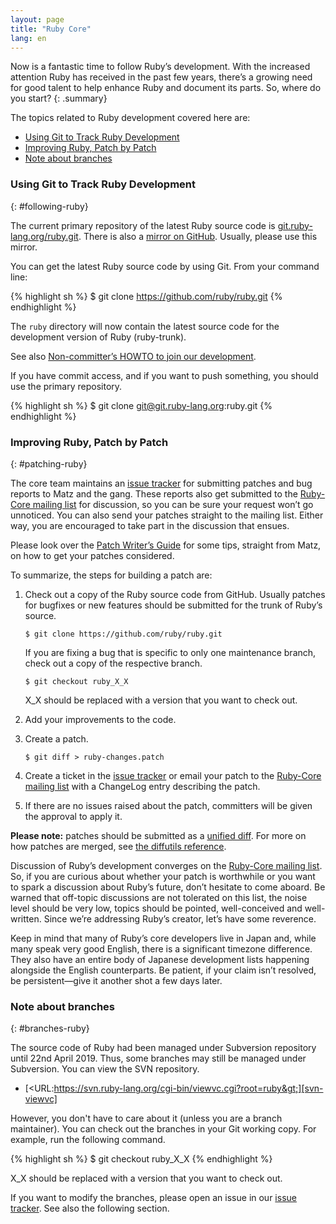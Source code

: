 ```yaml
---
layout: page
title: "Ruby Core"
lang: en
---
```


Now is a fantastic time to follow Ruby’s development. With the increased
attention Ruby has received in the past few years, there’s a growing need
for good talent to help enhance Ruby and document its parts.
So, where do you start?
{: .summary}

The topics related to Ruby development covered here are:

* [Using Git to Track Ruby Development](#following-ruby)
* [Improving Ruby, Patch by Patch](#patching-ruby)
* [Note about branches](#branches-ruby)

### Using Git to Track Ruby Development
{: #following-ruby}

The current primary repository of the latest Ruby source code is
[git.ruby-lang.org/ruby.git][gitrlo].
There is also a [mirror on GitHub][7].  Usually, please use this mirror.

You can get the latest Ruby source code by using Git.
From your command line:

{% highlight sh %}
$ git clone https://github.com/ruby/ruby.git
{% endhighlight %}

The `ruby` directory will now contain the latest source code
for the development version of Ruby (ruby-trunk).

See also [Non-committer’s HOWTO to join our development][noncommitterhowto].

If you have commit access, and if you want to push something,
you should use the primary repository.

{% highlight sh %}
$ git clone git@git.ruby-lang.org:ruby.git
{% endhighlight %}

### Improving Ruby, Patch by Patch
{: #patching-ruby}

The core team maintains an [issue tracker][10] for submitting patches and
bug reports to Matz and the gang. These reports also get submitted to
the [Ruby-Core mailing list][mailing-lists] for discussion,
so you can be sure your request won’t go unnoticed. You can
also send your patches straight to the mailing list. Either way, you are
encouraged to take part in the discussion that ensues.

Please look over the [Patch Writer’s Guide][writing-patches] for some tips,
straight from Matz, on how to get your patches considered.

To summarize, the steps for building a patch are:

1.  Check out a copy of the Ruby source code from GitHub.
    Usually patches for bugfixes or new features should be submitted
    for the trunk of Ruby’s source.

        $ git clone https://github.com/ruby/ruby.git

    If you are fixing a bug that is specific to only one maintenance branch,
    check out a copy of the respective branch.

        $ git checkout ruby_X_X

    X_X should be replaced with a version that you want to check out.

2.  Add your improvements to the code.

3.  Create a patch.

        $ git diff > ruby-changes.patch

4.  Create a ticket in the [issue tracker][10] or email your patch to
    the [Ruby-Core mailing list][mailing-lists] with a ChangeLog entry
    describing the patch.

5.  If there are no issues raised about the patch, committers will be
    given the approval to apply it.

**Please note:** patches should be submitted as a [unified diff][12].
For more on how patches are merged, see [the diffutils reference][13].

Discussion of Ruby’s development converges on the
[Ruby-Core mailing list][mailing-lists]. So, if you are curious
about whether your patch is worthwhile or you want to spark a discussion
about Ruby’s future, don’t hesitate to come aboard. Be warned that
off-topic discussions are not tolerated on this list, the noise level
should be very low, topics should be pointed, well-conceived and
well-written. Since we’re addressing Ruby’s creator, let’s have some
reverence.

Keep in mind that many of Ruby’s core developers live in Japan and, while many
speak very good English, there is a significant timezone difference.
They also have an entire body of Japanese development lists happening
alongside the English counterparts. Be patient, if your claim isn’t
resolved, be persistent—give it another shot a few days later.


### Note about branches
{: #branches-ruby}

The source code of Ruby had been managed under Subversion repository until 22nd April 2019.
Thus, some branches may still be managed under Subversion.
You can view the SVN repository.

* [&lt;URL:https://svn.ruby-lang.org/cgi-bin/viewvc.cgi?root=ruby&gt;][svn-viewvc]

However, you don't have to care about it (unless you are a branch maintainer).
You can check out the branches in your Git working copy.
For example, run the following command.

{% highlight sh %}
$ git checkout ruby_X_X
{% endhighlight %}

X_X should be replaced with a version that you want to check out.

If you want to modify the branches, please open an issue in our [issue tracker][10].
See also the following section.

[gitrlo]: https://git.ruby-lang.org/ruby.git
[mailing-lists]: /en/community/mailing-lists/
[writing-patches]: /en/community/ruby-core/writing-patches/
[noncommitterhowto]: https://github.com/shyouhei/ruby/wiki/noncommitterhowto
[svn-viewvc]: https://svn.ruby-lang.org/cgi-bin/viewvc.cgi?root=ruby
[7]: https://github.com/ruby/ruby
[10]: https://bugs.ruby-lang.org/
[12]: http://www.gnu.org/software/diffutils/manual/html_node/Unified-Format.html
[13]: http://www.gnu.org/software/diffutils/manual/html_node/Merging-with-patch.html#Merging%20with%20patch
